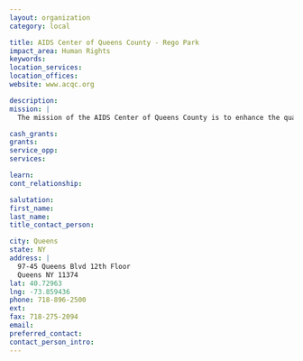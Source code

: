 ```yaml
---
layout: organization
category: local

title: AIDS Center of Queens County - Rego Park
impact_area: Human Rights
keywords: 
location_services: 
location_offices: 
website: www.acqc.org

description: 
mission: |
  The mission of the AIDS Center of Queens County is to enhance the quality of life for individuals and their families infected, affected and at risk for HIV/AIDS and other related conditions. We do this by providing comprehensive services in a non-judgmental, safe and supportive environment. 

cash_grants: 
grants: 
service_opp: 
services: 

learn: 
cont_relationship: 

salutation: 
first_name: 
last_name: 
title_contact_person: 

city: Queens
state: NY
address: |
  97-45 Queens Blvd 12th Floor  
  Queens NY 11374
lat: 40.72963
lng: -73.859436
phone: 718-896-2500
ext: 
fax: 718-275-2094
email: 
preferred_contact: 
contact_person_intro: 
---
```

